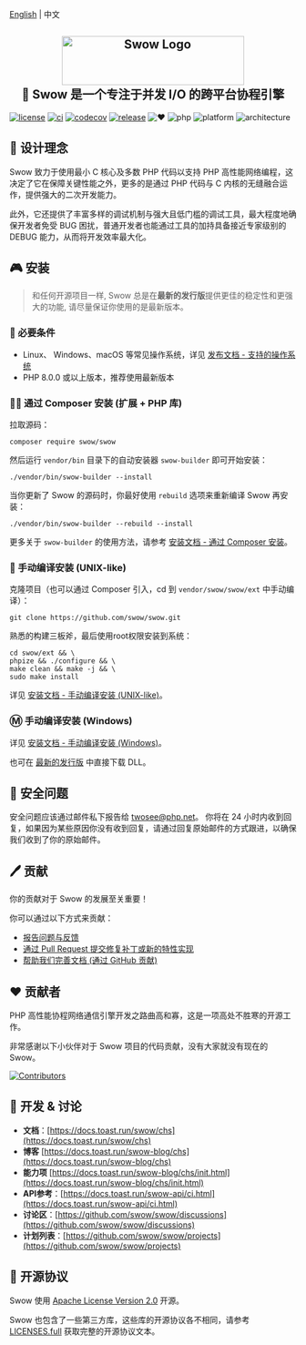 [English](./README.md) | 中文

<h2 align="center">
<a href="https://github.com/swow/swow"><img width="320" height="86" alt="Swow Logo" src="https://docs.toast.run/assets/images/swow.svg" /></a><br />
🚀 Swow 是一个专注于并发 I/O 的跨平台协程引擎
</h2>

[![license][license-badge]][license-link]
[![ci][ci-badge]][ci-link]
[![codecov][codecov-badge]][codecov-link]
[![release][release-badge]][release-link]
![❤️][made-with-love-badge]
![php][supported-php-versions-badge]
![platform][supported-platforms-badge]
![architecture][supported-architectures-badge]

## 👾 设计理念

Swow 致力于使用最小 C 核心及多数 PHP 代码以支持 PHP 高性能网络编程，这决定了它在保障关键性能之外，更多的是通过 PHP 代码与 C 内核的无缝融合运作，提供强大的二次开发能力。

此外，它还提供了丰富多样的调试机制与强大且低门槛的调试工具，最大程度地确保开发者免受 BUG 困扰，普通开发者也能通过工具的加持具备接近专家级别的 DEBUG 能力，从而将开发效率最大化。

## 🎮 安装

> 和任何开源项目一样, Swow 总是在**最新的发行版**提供更佳的稳定性和更强大的功能, 请尽量保证你使用的是最新版本。

### 🔎 必要条件

- Linux、 Windows、macOS 等常见操作系统，详见 [发布文档 - 支持的操作系统](https://docs.toast.run/swow-blog/chs/init.html#%E6%94%AF%E6%8C%81%E7%9A%84%E6%93%8D%E4%BD%9C%E7%B3%BB%E7%BB%9F)
- PHP 8.0.0 或以上版本，推荐使用最新版本

### 👨‍🎤 通过 Composer 安装 (扩展 + PHP 库)

拉取源码：

```shell
composer require swow/swow
```

然后运行 `vendor/bin` 目录下的自动安装器 `swow-builder` 即可开始安装：

```shell
./vendor/bin/swow-builder --install
```

当你更新了 Swow 的源码时，你最好使用 `rebuild` 选项来重新编译 Swow 再安装：

```shell
./vendor/bin/swow-builder --rebuild --install
```

更多关于 `swow-builder` 的使用方法，请参考 [安装文档 - 通过 Composer 安装](https://docs.toast.run/swow/chs/install.html#%E9%80%9A%E8%BF%87-composer-%E5%AE%89%E8%A3%85)。

### 🐧 手动编译安装 (UNIX-like)

克隆项目（也可以通过 Composer 引入，cd 到 `vendor/swow/swow/ext` 中手动编译）：

```shell
git clone https://github.com/swow/swow.git
````

熟悉的构建三板斧，最后使用root权限安装到系统：

```shell
cd swow/ext && \
phpize && ./configure && \
make clean && make -j && \
sudo make install
```

详见 [安装文档 - 手动编译安装 (UNIX-like)](https://docs.toast.run/swow/chs/install.html#%E6%89%8B%E5%8A%A8%E7%BC%96%E8%AF%91%E5%AE%89%E8%A3%85-unix-like-%E6%88%96-cygwinmsyswsl)。

### Ⓜ️ 手动编译安装 (Windows)

详见 [安装文档 - 手动编译安装 (Windows)](https://docs.toast.run/swow/chs/install.html#%E6%89%8B%E5%8A%A8%E7%BC%96%E8%AF%91%E5%AE%89%E8%A3%85-windows)。

也可在 [最新的发行版](https://github.com/swow/swow/releases/latest) 中直接下载 DLL。

## 🔰️ 安全问题

安全问题应该通过邮件私下报告给 [twosee@php.net](mailto:twosee@php.net)。
你将在 24 小时内收到回复，如果因为某些原因你没有收到回复，请通过回复原始邮件的方式跟进，以确保我们收到了你的原始邮件。

## 🖊️ 贡献

你的贡献对于 Swow 的发展至关重要！

你可以通过以下方式来贡献：

* [报告问题与反馈](https://github.com/swow/swow/issues)
* [通过 Pull Request 提交修复补丁或新的特性实现](https://github.com/swow/swow/pulls)
* [帮助我们完善文档 (通过 GitHub 贡献)](https://github.com/toastrun/docs.toast.run)

## ❤️ 贡献者

PHP 高性能协程网络通信引擎开发之路曲高和寡，这是一项高处不胜寒的开源工作。

非常感谢以下小伙伴对于 Swow 项目的代码贡献，没有大家就没有现在的 Swow。

[![Contributors](https://opencollective.com/swow/contributors.svg?width=890&button=false)](https://github.com/swow/swow/graphs/contributors)

## 💬 开发 & 讨论

- **文档**：[https://docs.toast.run/swow/chs](https://docs.toast.run/swow/chs)
- **博客** [https://docs.toast.run/swow-blog/chs](https://docs.toast.run/swow-blog/chs)
- **能力项** [https://docs.toast.run/swow-blog/chs/init.html](https://docs.toast.run/swow-blog/chs/init.html)
- **API参考**：[https://docs.toast.run/swow-api/ci.html](https://docs.toast.run/swow-api/ci.html)
- **讨论区**：[https://github.com/swow/swow/discussions](https://github.com/swow/swow/discussions)
- **计划列表**：[https://github.com/swow/swow/projects](https://github.com/swow/swow/projects)

## 📃 开源协议

Swow 使用 [Apache License Version 2.0](http://www.apache.org/licenses/LICENSE-2.0.html) 开源。

Swow 也包含了一些第三方库，这些库的开源协议各不相同，请参考 [LICENSES.full](LICENSES.full) 获取完整的开源协议文本。

[license-badge]: https://img.shields.io/badge/license-apache2-blue.svg
[license-link]: LICENSE
[ci-badge]: https://github.com/swow/swow/workflows/tests/badge.svg
[ci-link]: https://github.com/swow/swow/actions?query=workflow:tests
[codecov-badge]: https://codecov.io/gh/swow/swow/branch/develop/graph/badge.svg
[codecov-link]: https://codecov.io/gh/swow/swow
[release-badge]: https://img.shields.io/github/release/swow/swow.svg?style=flat-square
[release-link]: https://github.com/swow/swow/releases
[made-with-love-badge]: https://img.shields.io/badge/made%20with-%E2%9D%A4-f00
[supported-php-versions-badge]: https://img.shields.io/badge/php-8.0--8.3-royalblue.svg
[supported-platforms-badge]: https://img.shields.io/badge/platform-Win32%20|%20GNU/Linux%20|%20macOS%20|%20FreeBSD%20-gold
[supported-architectures-badge]: https://img.shields.io/badge/architecture-x86--64%20|%20ARM64%20|%20mips64el%20|%20riscv64%20-maroon
